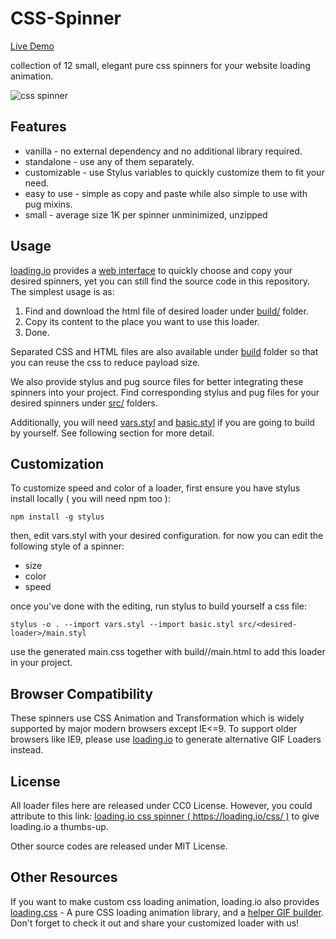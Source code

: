 # CSS-Spinner

[Live Demo](https://loading.io/css/)

collection of 12 small, elegant pure css spinners for your website loading animation. 

![css spinner](https://github.com/loadingio/css-spinner/blob/master/thumbnail.gif?raw=true)


## Features

 * vanilla - no external dependency and no additional library required.
 * standalone - use any of them separately.
 * customizable - use Stylus variables to quickly customize them to fit your need.
 * easy to use - simple as copy and paste while also simple to use with pug mixins.
 * small - average size 1K per spinner unminimized, unzipped

## Usage

[loading.io](https://loading.io/css/) provides a [web interface](https://loading.io/css/) to quickly choose and copy your desired spinners, yet you can still find the source code in this repository. The simplest usage is as:

1. Find and download the html file of desired loader under [build/](https://github.com/loadingio/css-spinner/tree/master/build) folder.
2. Copy its content to the place you want to use this loader.
3. Done.

Separated CSS and HTML files are also available under [build](https://github.com/loadingio/css-spinner/tree/master/build) folder so that you can reuse the css to reduce payload size.

We also provide stylus and pug source files for better integrating these spinners into your project. Find corresponding stylus and pug files for your desired spinners under [src/](https://github.com/loadingio/css-spinner/tree/master/src) folders.

Additionally, you will need [vars.styl](https://github.com/loadingio/css-spinner/blob/master/vars.styl) and [basic.styl](https://github.com/loadingio/css-spinner/blob/master/basic.styl) if you are going to build by yourself. See following section for more detail.


## Customization

To customize speed and color of a loader, first ensure you have stylus install locally ( you will need npm too ):

    npm install -g stylus


then, edit vars.styl with your desired configuration. for now you can edit the following style of a spinner:

 * size
 * color
 * speed


once you've done with the editing, run stylus to build yourself a css file:

    stylus -o . --import vars.styl --import basic.styl src/<desired-loader>/main.styl


use the generated main.css together with build/<desired-loader>/main.html to add this loader in your project.


Browser Compatibility
----------------

These spinners use CSS Animation and Transformation which is widely supported by major modern browsers except IE<=9.  To support older browsers like IE9, please use [loading.io](https://loading.io/animation/icon/) to generate alternative GIF Loaders instead.



License
----------------

All loader files here are released under CC0 License. However, you could attribute to this link: [loading.io css spinner ( https://loading.io/css/ )](https://loading.io/css/) to give loading.io a thumbs-up.

Other source codes are released under MIT License.


Other Resources
----------------

If you want to make custom css loading animation, loading.io also provides [loading.css](https://loading.io/animation/) - A pure CSS loading animation library, and a [helper GIF builder](https://loading.io/animation/icon/). Don't forget to check it out and share your customized loader with us!


